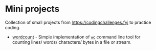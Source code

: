 # Mini projects

Collection of small projects from https://codingchallenges.fyi to practice coding.

- [wordcount](src/main/kotlin/wordcount) - Simple implementation of [`wc`](https://linux.die.net/man/1/wc) command line tool for counting lines/ words/ characters/ bytes in a file or stream.
